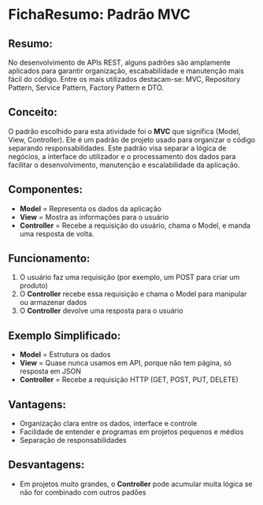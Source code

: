 
# FichaResumo: Padrão MVC

## Resumo:
No desenvolvimento de APIs REST, alguns padrões são amplamente aplicados para garantir organização, escababilidade e manutenção mais fácil do código. Entre os mais utilizados destacam-se: MVC, Repository Pattern, Service Pattern, Factory Pattern e DTO.

## Conceito: 
O padrão escolhido para esta atividade foi o **MVC** que significa (Model, View, Controller). Ele é um padrão de projeto usado para organizar o código separando responsabilidades. Este padrão visa separar a lógica de negócios, a interface do utilizador e o processamento dos dados para facilitar o desenvolvimento, manutenção e escalabilidade da aplicação. 

## Componentes:
- **Model** = Representa os dados da aplicação 
- **View** = Mostra as informações para o usuário
- **Controller** = Recebe a requisição do usuário, chama o Model, e manda uma resposta de volta.

## Funcionamento:
1. O usuário faz uma requisição (por exemplo, um POST para criar um produto)
2. O **Controller** recebe essa requisição e chama o Model para manipular ou armazenar dados
3. O **Controller** devolve uma resposta para o usuário

## Exemplo Simplificado:
- **Model** = Estrutura os dados 
- **View** = Quase nunca usamos em API, porque não tem página, só resposta em JSON
- **Controller** = Recebe a requisição HTTP (GET, POST, PUT, DELETE)

## Vantagens:
- Organização clara entre os dados, interface e controle
- Facilidade de entender e programas em projetos pequenos e médios
- Separação de responsabilidades

## Desvantagens:
- Em projetos muito grandes, o **Controller** pode acumular muita lógica se não for combinado com outros padões